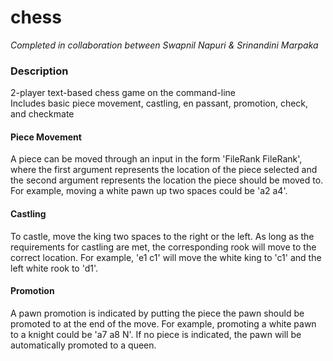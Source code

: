 # chess
*Completed in collaboration between Swapnil Napuri & Srinandini Marpaka*

### Description
2-player text-based chess game on the command-line </br>
Includes basic piece movement, castling, en passant, promotion, check, and checkmate </br>

#### Piece Movement
A piece can be moved through an input in the form 'FileRank FileRank', where the first argument represents the location of the piece selected and the second argument represents the location the piece should be moved to. For example, moving a white pawn up two spaces could be 'a2 a4'. </br>

#### Castling
To castle, move the king two spaces to the right or the left. As long as the requirements for castling are met, the corresponding rook will move to the correct location. For example, 'e1 c1' will move the white king to 'c1' and the left white rook to 'd1'. </br>

#### Promotion
A pawn promotion is indicated by putting the piece the pawn should be promoted to at the end of the move. For example, promoting a white pawn to a knight could be 'a7 a8 N'. If no piece is indicated, the pawn will be automatically promoted to a queen. </br>